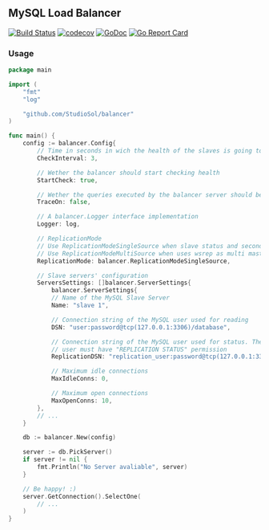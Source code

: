 ## MySQL Load Balancer

[![Build Status](https://travis-ci.org/StudioSol/balancer.svg?branch=master)](https://travis-ci.org/StudioSol/balancer)
[![codecov](https://codecov.io/gh/StudioSol/balancer/branch/master/graph/badge.svg)](https://codecov.io/gh/StudioSol/balancer)
[![GoDoc](https://godoc.org/github.com/StudioSol/balancer?status.svg)](https://godoc.org/github.com/StudioSol/balancer)
[![Go Report Card](https://goreportcard.com/badge/github.com/StudioSol/balancer)](https://goreportcard.com/report/github.com/StudioSol/balancer)

### Usage

```go
package main

import (
    "fmt"
    "log"

    "github.com/StudioSol/balancer"
)

func main() {
    config := balancer.Config{
        // Time in seconds in wich the health of the slaves is going to be checked
        CheckInterval: 3,

        // Wether the balancer should start checking health
        StartCheck: true,

        // Wether the queries executed by the balancer server should be logged
        TraceOn: false,

        // A balancer.Logger interface implementation
        Logger: log,

        // ReplicationMode
        // Use ReplicationModeSingleSource when slave status and seconds Behind Master is available
        // Use ReplicationModeMultiSource when uses wsrep as multi master solution
        ReplicationMode: balancer.ReplicationModeSingleSource,

		// Slave servers' configuration
        ServersSettings: []balancer.ServerSettings{
            balancer.ServerSettings{
			// Name of the MySQL Slave Server
			Name: "slave 1",

			// Connection string of the MySQL user used for reading
			DSN: "user:password@tcp(127.0.0.1:3306)/database",

			// Connection string of the MySQL user used for status. The chosen
			// user must have "REPLICATION STATUS" permission
			ReplicationDSN: "replication_user:password@tcp(127.0.0.1:3306)/",

			// Maximum idle connections
			MaxIdleConns: 0,

			// Maximum open connections
			MaxOpenConns: 10,
		},
		// ...
    }

    db := balancer.New(config)

    server := db.PickServer()
    if server != nil {
        fmt.Println("No Server avaliable", server)
    }

    // Be happy! :)
    server.GetConnection().SelectOne(
    	// ...
    )
}
```
